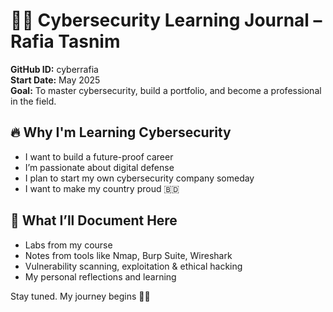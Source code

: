 # 👩‍💻 Cybersecurity Learning Journal – Rafia Tasnim

**GitHub ID:** cyberrafia  
**Start Date:** May 2025  
**Goal:** To master cybersecurity, build a portfolio, and become a professional in the field.  

## 🔥 Why I'm Learning Cybersecurity
- I want to build a future-proof career
- I’m passionate about digital defense
- I plan to start my own cybersecurity company someday
- I want to make my country proud 🇧🇩

## 🧠 What I’ll Document Here
- Labs from my course
- Notes from tools like Nmap, Burp Suite, Wireshark
- Vulnerability scanning, exploitation & ethical hacking
- My personal reflections and learning

Stay tuned. My journey begins 🔐💥
